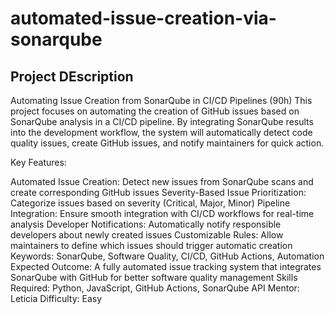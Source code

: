 # automated-issue-creation-via-sonarqube
## Project DEscription ##
Automating Issue Creation from SonarQube in CI/CD Pipelines (90h)
This project focuses on automating the creation of GitHub issues based on SonarQube analysis in a CI/CD pipeline. By integrating SonarQube results into the development workflow, the system will automatically detect code quality issues, create GitHub issues, and notify maintainers for quick action.

Key Features:

Automated Issue Creation: Detect new issues from SonarQube scans and create corresponding GitHub issues
Severity-Based Issue Prioritization: Categorize issues based on severity (Critical, Major, Minor)
Pipeline Integration: Ensure smooth integration with CI/CD workflows for real-time analysis
Developer Notifications: Automatically notify responsible developers about newly created issues
Customizable Rules: Allow maintainers to define which issues should trigger automatic creation
Keywords: SonarQube, Software Quality, CI/CD, GitHub Actions, Automation
Expected Outcome: A fully automated issue tracking system that integrates SonarQube with GitHub for better software quality management
Skills Required: Python, JavaScript, GitHub Actions, SonarQube API
Mentor: Leticia
Difficulty: Easy